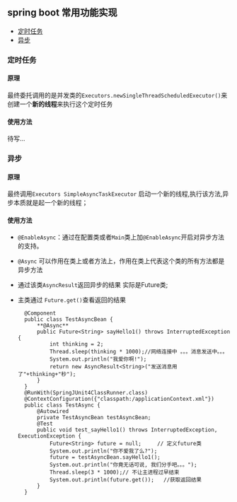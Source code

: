 ## spring boot 常用功能实现
- [定时任务](#定时任务)
- [异步](#异步)



### 定时任务
#### 原理  
最终委托调用的是并发类的`Executors.newSingleThreadScheduledExecutor()`来创建一个**新的线程**来执行这个定时任务  
#### 使用方法   
待写...



### 异步
#### 原理 
最终调用`Executors SimpleAsyncTaskExecutor` 启动一个新的线程,执行该方法,异步本质就是起一个新的线程；
#### 使用方法 
- `@EnableAsync`：通过在配置类或者`Main`类上加`@EnableAsync`开启对异步方法的支持。
- `@Async` 可以作用在类上或者方法上，作用在类上代表这个类的所有方法都是异步方法
- 通过该类`AsyncResult`返回异步的结果  实际是Future类;
- 主类通过 `Future.get()`查看返回的结果

        @Component
        public class TestAsyncBean {
            **@Async**
            public Future<String> sayHello1() throws InterruptedException {
                int thinking = 2;
                Thread.sleep(thinking * 1000);//网络连接中 。。。消息发送中。。。
                System.out.println("我爱你啊!");
                return new AsyncResult<String>("发送消息用了"+thinking+"秒");
            }
        }
        @RunWith(SpringJUnit4ClassRunner.class)
        @ContextConfiguration({"classpath:/applicationContext.xml"})
        public class TestAsync {
            @Autowired
            private TestAsyncBean testAsyncBean;
            @Test
            public void test_sayHello1() throws InterruptedException, ExecutionException {
                Future<String> future = null;     // 定义future类
                System.out.println("你不爱我了么?");
                future = testAsyncBean.sayHello1();
                System.out.println("你竟无话可说, 我们分手吧。。。");
                Thread.sleep(3 * 1000);// 不让主进程过早结束
                System.out.println(future.get());   //获取返回结果
            }
        }



